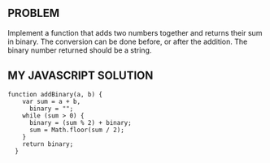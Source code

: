 ## PROBLEM
Implement a function that adds two numbers together and returns their sum in binary. The conversion can be done before, or after the addition.
The binary number returned should be a string.


## MY JAVASCRIPT SOLUTION
```
function addBinary(a, b) {
    var sum = a + b,
      binary = "";
    while (sum > 0) {
      binary = (sum % 2) + binary;
      sum = Math.floor(sum / 2);
    }
    return binary;
  }
```